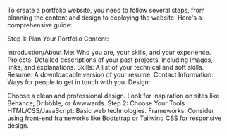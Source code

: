 To create a portfolio website, you need to follow several steps, from planning the content and design to deploying the website. Here's a comprehensive guide:

Step 1: Plan Your Portfolio
Content:

Introduction/About Me: Who you are, your skills, and your experience.
Projects: Detailed descriptions of your past projects, including images, links, and explanations.
Skills: A list of your technical and soft skills.
Resume: A downloadable version of your resume.
Contact Information: Ways for people to get in touch with you.
Design:

Choose a clean and professional design. Look for inspiration on sites like Behance, Dribbble, or Awwwards.
Step 2: Choose Your Tools
HTML/CSS/JavaScript: Basic web technologies.
Frameworks: Consider using front-end frameworks like Bootstrap or Tailwind CSS for responsive design.
